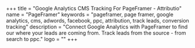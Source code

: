 +++
title = "Google Analytics CMS Tracking For PageFramer - Attributio"
name = "PageFramer"
keywords = "pageframer, page framer, google analytics, cms, adwords, facebook, ppc, attribution, track leads, conversion tracking"
description = "Connect Google Analytics with PageFramer to find our where your leads are coming from. Track leads from the source - from search to ppc."
logo = ""
+++
